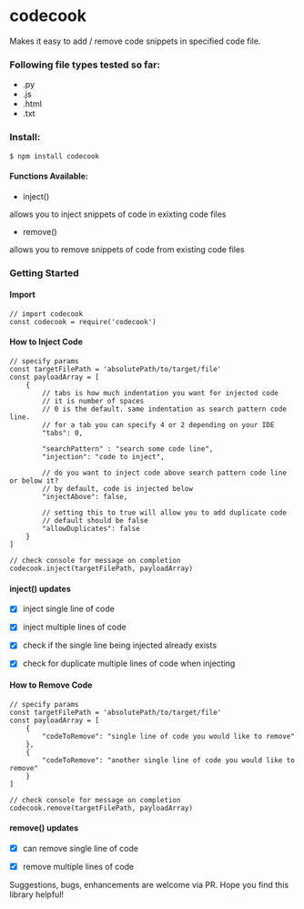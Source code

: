 # codecook

Makes it easy to add / remove code snippets in specified code file. 

### Following file types tested so far:
- .py
- .js
- .html
- .txt

### Install:

`$ npm install codecook`

#### Functions Available:
- inject()

allows you to inject snippets of code in exixting code files

- remove()

allows you to remove snippets of code from existing code files

### Getting Started
#### Import
```
// import codecook
const codecook = require('codecook')
```

#### How to Inject Code
```
// specify params
const targetFilePath = 'absolutePath/to/target/file'
const payloadArray = [
    {
        // tabs is how much indentation you want for injected code
        // it is number of spaces
        // 0 is the default. same indentation as search pattern code line.
        // for a tab you can specify 4 or 2 depending on your IDE 
        "tabs": 0,
        
        "searchPattern" : "search some code line",
        "injection": "code to inject",
        
        // do you want to inject code above search pattern code line or below it?
        // by default, code is injected below
        "injectAbove": false,
        
        // setting this to true will allow you to add duplicate code
        // default should be false
        "allowDuplicates": false
    }
]

// check console for message on completion
codecook.inject(targetFilePath, payloadArray) 
```
#### inject() updates
- [x] inject single line of code 
- [x] inject multiple lines of code
- [x] check if the single line being injected already exists
- [x] check for duplicate multiple lines of code when injecting


#### How to Remove Code
```
// specify params
const targetFilePath = 'absolutePath/to/target/file'
const payloadArray = [
    {
        "codeToRemove": "single line of code you would like to remove" 
    },
    {
        "codeToRemove": "another single line of code you would like to remove" 
    }
]

// check console for message on completion
codecook.remove(targetFilePath, payloadArray)
```
#### remove() updates
- [x] can remove single line of code
- [x] remove multiple lines of code


Suggestions, bugs, enhancements are welcome via PR. Hope you find this library helpful!



